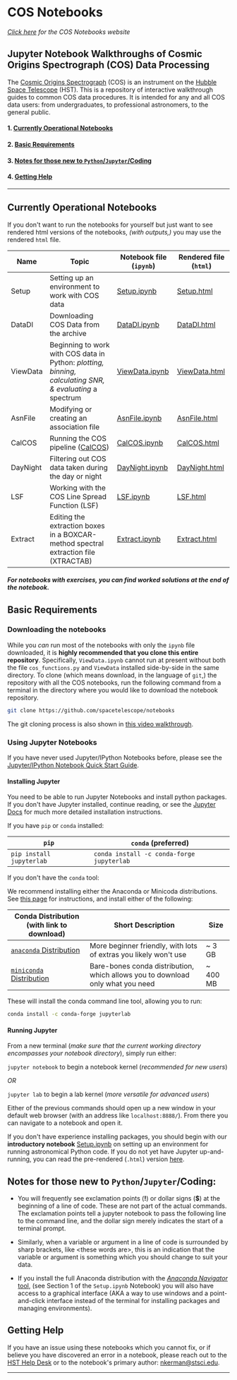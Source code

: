 # COS Notebooks 
*[Click here](https://spacetelescope.github.io/COS-Notebooks/) for the COS Notebooks website*

## Jupyter Notebook Walkthroughs of Cosmic Origins Spectrograph (COS) Data Processing
The [Cosmic Origins Spectrograph](https://www.stsci.edu/hst/instrumentation/cos) (COS) is an instrument on the [Hubble Space Telescope](https://www.stsci.edu/hst/about) (HST).
This is a repository of interactive walkthrough guides to common COS data procedures. It is intended for any and all COS data users: from undergraduates, to professional astronomers, to the general public.

#### 1. [Currently Operational Notebooks](#ch1)
#### 2. [Basic Requirements](#ch2)
#### 3. [Notes for those new to `Python`/`Jupyter`/Coding](#ch3)
#### 4. [Getting Help](#ch4)

---
<a id=ch1></a>
## Currently Operational Notebooks

If you don't want to run the notebooks for yourself but just want to see rendered html versions of the notebooks, *(with outputs,)* you may use the rendered `html` file.

|Name|Topic|Notebook file (`ipynb`)|Rendered file (`html`)|
|-|-|-|-|
|Setup|Setting up an environment to work with COS data|[Setup.ipynb](https://github.com/nkerman/notebooks/blob/main/notebooks/COS/Setup/Setup.ipynb)|[Setup.html](https://spacetelescope.github.io/COS-Notebooks/Setup.html)|
|DataDl|Downloading COS Data from the archive|[DataDl.ipynb](https://github.com/nkerman/notebooks/blob/main/notebooks/COS/DataDl/DataDl.ipynb)|[DataDl.html](https://spacetelescope.github.io/COS-Notebooks/DataDl.html)|
|ViewData|Beginning to work with COS data in Python: *plotting, binning, calculating SNR, & evaluating* a spectrum|[ViewData.ipynb](https://github.com/nkerman/notebooks/blob/main/notebooks/COS/ViewData/ViewData.ipynb)|[ViewData.html](https://spacetelescope.github.io/COS-Notebooks/ViewData.html)|
|AsnFile|Modifying or creating an association file|[AsnFile.ipynb](https://github.com/nkerman/notebooks/blob/main/notebooks/COS/AsnFile/AsnFile.ipynb)|[AsnFile.html](https://spacetelescope.github.io/COS-Notebooks/AsnFile.html)|
|CalCOS|Running the COS pipeline ([CalCOS](https://hst-docs.stsci.edu/cosdhb/chapter-3-cos-calibration))|[CalCOS.ipynb](https://github.com/nkerman/notebooks/blob/main/notebooks/COS/CalCOS/CalCOS.ipynb)|[CalCOS.html](https://spacetelescope.github.io/COS-Notebooks/CalCOS.html)|
|DayNight|Filtering out COS data taken during the day or night|[DayNight.ipynb](https://github.com/nkerman/notebooks/blob/main/notebooks/COS/DayNight/DayNight.ipynb)|[DayNight.html](https://spacetelescope.github.io/COS-Notebooks/DayNight.html)|
|LSF|Working with the COS Line Spread Function (LSF)|[LSF.ipynb](https://github.com/nkerman/notebooks/blob/main/notebooks/COS/LSF/LSF.ipynb)|[LSF.html](https://spacetelescope.github.io/COS-Notebooks/LSF.html)|
|Extract|Editing the extraction boxes in a BOXCAR-method spectral extraction file (XTRACTAB)|[Extract.ipynb](https://github.com/nkerman/notebooks/blob/main/notebooks/COS/Extract/Extract.ipynb)|[Extract.html](https://spacetelescope.github.io/COS-Notebooks/Extract.html)|

##### For notebooks with exercises, you can find worked solutions at the end of the notebook.


<a id = ch2></a>
## Basic Requirements



### Downloading the notebooks

While you *can* run most of the notebooks with only the `ipynb` file downloaded, it is **highly recommended that you clone this entire repository**. Specifically, `ViewData.ipynb` cannot run at present without both the file `cos_functions.py` and `ViewData` installed side-by-side in the same directory. To clone (which means download, in the language of `git`,) the repository with all the COS notebooks, run the following command from a terminal in the directory where you would like to download the notebook repository. 

```bash
git clone https://github.com/spacetelescope/notebooks
```

The git cloning process is also shown in [this video walkthrough](https://vimeo.com/548158095).

### Using Jupyter Notebooks
If you have never used Jupyter/IPython Notebooks before, please see the [Jupyter/IPython Notebook Quick Start Guide](https://jupyter-notebook-beginner-guide.readthedocs.io/en/latest/).

#### Installing Jupyter

You need to be able to run Jupyter Notebooks and install python packages. If you don't have Jupyter installed, continue reading, or see the [Jupyter Docs](https://jupyterlab.readthedocs.io/en/stable/getting_started/installation.html) for much more detailed installation instructions.

If you have `pip` or `conda` installed:


|`pip`|`conda` (**preferred**)|
|-----|--------------------------------|
|`pip install jupyterlab`|`conda install -c conda-forge jupyterlab`|


If you don't have the `conda` tool: 

We recommend installing either the Anaconda or Minicoda distributions. See [this page](https://astroconda.readthedocs.io/en/latest/getting_started.html#getting-started-jump) for instructions, and install either of the following: 

|Conda Distribution (with link to download)|Short Description|Size|
|-|-|-|
|[`anaconda` Distribution](https://docs.anaconda.com/anaconda/install/) | More beginner friendly, with lots of extras you likely won't use| \~ 3 GB|
|[`miniconda` Distribution](https://docs.conda.io/en/latest/miniconda.html)| Bare-bones conda distribution, which allows you to download only what you need|\~ 400 MB|

These will install the conda command line tool, allowing you to run: 

```bash
conda install -c conda-forge jupyterlab
``` 

#### Running Jupyter

From a new terminal (*make sure that the current working directory encompasses your notebook directory*), simply run either:

`jupyter notebook` to begin a notebook kernel (*recommended for new users*)

*OR*

`jupyter lab` to begin a lab kernel (*more versatile for advanced users*)

Either of the previous commands should open up a new window in your default web browser (with an address like `localhost:8888/`). From there you can navigate to a notebook and open it.

If you don't have experience installing packages, you should begin with our **introductory notebook** [Setup.ipynb](https://github.com/nkerman/notebooks/blob/main/notebooks/COS/Setup/Setup.ipynb) on setting up an environment for running astronomical Python code. If you do not yet have Jupyter up-and-running, you can read the pre-rendered (`.html`) version [here](https://spacetelescope.github.io/COS-Notebooks/Setup.html).

<a id=ch3></a>
## Notes for those new to `Python`/`Jupyter`/Coding:

- You will frequently see exclamation points (**\!**) or dollar signs (**\$**) at the beginning of a line of code. These are not part of the actual commands. The exclamation points tell a jupyter notebook to pass the following line to the command line, and the dollar sign merely indicates the start of a terminal prompt. 
- Similarly, when a variable or argument in a line of code is surrounded by sharp brackets, like \<these words are\>, this is an indication that the variable or argument is something which you should change to suit your data.

- If you install the full Anaconda distribution with the [*Anaconda Navigator* tool](https://docs.anaconda.com/anaconda/navigator/), (see Section 1 of the `Setup.ipynb` Notebook) you will also have access to a graphical interface (AKA a way to use windows and a point-and-click interface instead of the terminal for installing packages and managing environments).
  
<a id = ch4></a>
## Getting Help

If you have an issue using these notebooks which you cannot fix, or if believe you have discovered an error in a notebook, please reach out to the [HST Help Desk](https://stsci.service-now.com/hst) or to the notebook's primary author: <nkerman@stsci.edu>.

---
